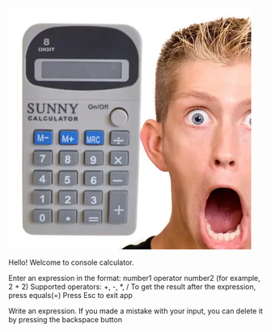 ![Calculator](https://raw.githubusercontent.com/WipeRrr/MyCalculator/master/897.webp)

Hello! Welcome to  console calculator.

Enter an expression in the format: number1 operator number2 (for example, 2 + 2)
Supported operators: +, -, *, /
To get the result after the expression, press equals(=)
Press Esc to exit app

Write an expression. If you made a mistake with your input, you can delete it by pressing the backspace button
